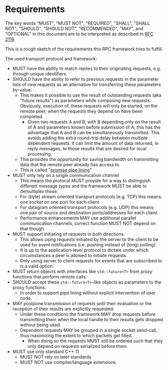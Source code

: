 # Requirements

The key words "MUST", "MUST NOT", "REQUIRED", "SHALL", "SHALL NOT", "SHOULD", "SHOULD NOT", "RECOMMENDED",  "MAY", and "OPTIONAL" in this document are to be interpreted as described in [RFC 2119][RFC2119].

This is a rough sketch of the requirements this RPC framework tries to fulfill.

The used transport protocol and framework:

* MUST have the ability to match replies to their originating requests, e.g.  through unique identifiers.
* SHOULD have the ability to refer to previous requests in the parameter lists of new requests as an alternative for transferring these parameters by-value.
  - This makes it possible to use the result of outstanding requests (aka "future results") as parameters while composing new requests.
    Obviously, execution of, these requests will only be started, on the remote peer, when the requests they depend on have been completed.
    + Given two requests A and B, with B depending only on the result of A and parameters known before submission of A, this has the advantage that A and B can be simultaneously transmitted.
      This avoids adding the extra round-trip delay between multiple dependent requests.
      It can limit the amount of data returned, in reply messages, to those results that are desired for local processing.
  - This provides the opportunity for saving bandwidth on transmitting data that the remote peer already has access to
  - This is called "[promise pipe lining][promise-pipelining]"
* MUST only rely on a single communication channel
  - This means the protocol MUST provide for a way to distinguish different message types and the framework MUST be able to demultiplex these.
  - For (byte) stream oriented transport protocols (e.g. TCP) this means: one socket on one port for each client.
  - For datagram oriented transport protocols (e.g. UDP) this means: one pair of source and destination ports/addresses for each client.
  - Performance enhancements MAY use additional parallel communication channels, correct function MUST NOT depend on that though.
* MUST support initiating of requests in _both_ directions.
  - This allows using requests initiated by the server to the client to be used for event notifications (i.e. pushing instead of (long) polling).
  - It is up to the application-level protocol to dictate under which circumstances a peer is allowed to initiate requests.
  - Only using server to client requests for events that are subscribed to is a valid option.
* MUST return objects with interfaces like `std::future<T>` from proxy functions that perform remote calls.
* SHOULD accept these `std::future<T>`-like objects as parameters to the proxy functions.
  - In order to support pipe lining without explicit intervention of user code.
* MAY postpone transmission of requests until their evaluation or the reception of their results are explicitly requested.
  - Under these conditions the framework MAY drop requests before transmitting them when the local handle to their results gets dropped without being used.
  - Dependent requests MAY be grouped in a single socket send-call, thus maximizing the extent to which packets get filled.
    + When doing so the requests MUST still be ordered such that they only depend on requests serialized before them.
* MUST use only standard C++ 11
  - MUST NOT rely on later standards
  - MUST NOT use compiler/language extensions

[RFC2119]: https://tools.ietf.org/html/rfc2119 "RFC 2119 - Key words for use in RFCs to Indicate Requirement Levels"
[promise-pipelining]: https://en.wikipedia.org/wiki/Futures_and_promises#Promise_pipelining "Promise pipelining"
